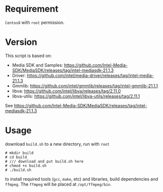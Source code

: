 # Requirement

`Centos8` with `root` permission.

# Version

This script is based on:
- Media SDK and Samples: https://github.com/Intel-Media-SDK/MediaSDK/releases/tag/intel-mediasdk-21.1.3
- Driver: https://github.com/intel/media-driver/releases/tag/intel-media-21.1.3
- Gmmlib: https://github.com/intel/gmmlib/releases/tag/intel-gmmlib-21.1.1
- libva: https://github.com/intel/libva/releases/tag/2.11.0
- libva-utils: https://github.com/intel/libva-utils/releases/tag/2.11.1

See https://github.com/Intel-Media-SDK/MediaSDK/releases/tag/intel-mediasdk-21.1.3

# Usage

download `build.sh` to a new directory, run with `root`
```
# mkdir build
# cd build
# /// download and put build.sh here
# chmod +x build.sh
# ./build.sh
```
to install required tools (`gcc`, `make`, etc) and libraries, build dependencies and `ffmpeg`.
The `ffmpeg` will be placed at `/opt/ffmpeg/bin`.
